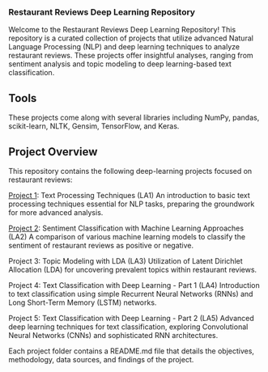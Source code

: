 ### Restaurant Reviews Deep Learning Repository
Welcome to the Restaurant Reviews Deep Learning Repository! This repository is a curated collection of projects that utilize advanced Natural Language Processing (NLP) and deep learning techniques to analyze restaurant reviews. These projects offer insightful analyses, ranging from sentiment analysis and topic modeling to deep learning-based text classification.

## Tools
These projects come along with several libraries including NumPy, pandas, scikit-learn, NLTK, Gensim, TensorFlow, and Keras. 

## Project Overview
This repository contains the following deep-learning projects focused on restaurant reviews:

[Project 1](https://github.com/tristahsu/Restaurant_reviews_deep_learning/tree/main/Project%201): Text Processing Techniques (LA1)
An introduction to basic text processing techniques essential for NLP tasks, preparing the groundwork for more advanced analysis.

[Project 2](https://github.com/tristahsu/Restaurant_reviews_deep_learning/tree/main/Project%202): Sentiment Classification with Machine Learning Approaches (LA2)
A comparison of various machine learning models to classify the sentiment of restaurant reviews as positive or negative.

Project 3: Topic Modeling with LDA (LA3)
Utilization of Latent Dirichlet Allocation (LDA) for uncovering prevalent topics within restaurant reviews.

Project 4: Text Classification with Deep Learning - Part 1 (LA4)
Introduction to text classification using simple Recurrent Neural Networks (RNNs) and Long Short-Term Memory (LSTM) networks.

Project 5: Text Classification with Deep Learning - Part 2 (LA5)
Advanced deep learning techniques for text classification, exploring Convolutional Neural Networks (CNNs) and sophisticated RNN architectures.

Each project folder contains a README.md file that details the objectives, methodology, data sources, and findings of the project. 
